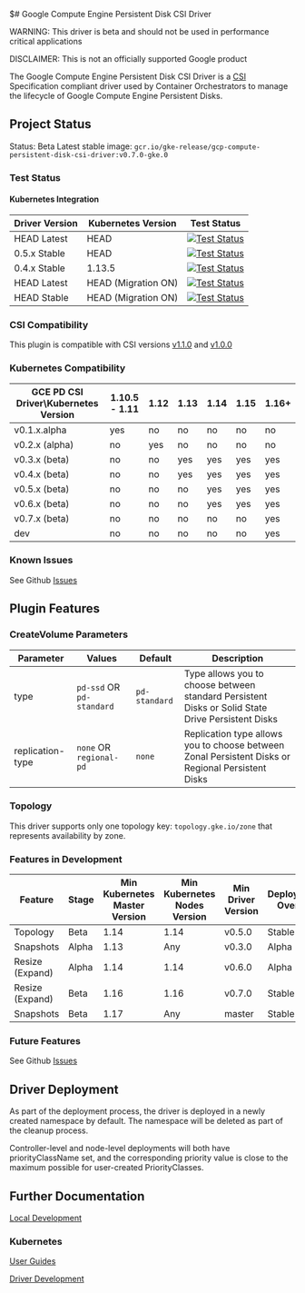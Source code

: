 $# Google Compute Engine Persistent Disk CSI Driver

WARNING: This driver is beta and should not be used in performance critical applications

DISCLAIMER: This is not an officially supported Google product

The Google Compute Engine Persistent Disk CSI Driver is a
[CSI](https://github.com/container-storage-interface/spec/blob/master/spec.md)
Specification compliant driver used by Container Orchestrators to manage the
lifecycle of Google Compute Engine Persistent Disks.

## Project Status

Status: Beta
Latest stable image: `gcr.io/gke-release/gcp-compute-persistent-disk-csi-driver:v0.7.0-gke.0`

### Test Status

#### Kubernetes Integration

| Driver Version | Kubernetes Version | Test Status |
|----------------|--------------------|-------------|
| HEAD Latest | HEAD | [<img alt="Test Status" src="https://testgrid.k8s.io/q/summary/provider-gcp-compute-persistent-disk-csi-driver/Kubernetes%20Master%20Driver%20Latest/tests_status" />](https://testgrid.k8s.io/provider-gcp-compute-persistent-disk-csi-driver#Kubernetes%20Master%20Driver%20Latest) |
| 0.5.x Stable | HEAD | [<img alt="Test Status" src="https://testgrid.k8s.io/q/summary/provider-gcp-compute-persistent-disk-csi-driver/Kubernetes%20Master%20Driver%20Release%200.5/tests_status" />](https://testgrid.k8s.io/provider-gcp-compute-persistent-disk-csi-driver#Kubernetes%20Master%20Driver%20Release%200.5) |
| 0.4.x Stable | 1.13.5 | [<img alt="Test Status" src="https://testgrid.k8s.io/q/summary/provider-gcp-compute-persistent-disk-csi-driver/Kubernetes%20v1.13.5%20Driver%20Release%200.4/tests_status" />](https://testgrid.k8s.io/provider-gcp-compute-persistent-disk-csi-driver#Kubernetes%20v1.13.5%20Driver%20Release%200.4) |
| HEAD Latest | HEAD (Migration ON) | [<img alt="Test Status" src="https://testgrid.k8s.io/q/summary/provider-gcp-compute-persistent-disk-csi-driver/Migration%20Kubernetes%20Master%20Driver%20Latest/tests_status" />](https://testgrid.k8s.io/provider-gcp-compute-persistent-disk-csi-driver#Migration%20Kubernetes%20Master%20Driver%20Latest) |
| HEAD Stable | HEAD (Migration ON) | [<img alt="Test Status" src="https://testgrid.k8s.io/q/summary/provider-gcp-compute-persistent-disk-csi-driver/Migration%20Kubernetes%20Master%20Driver%20Stable/tests_status" />](https://testgrid.k8s.io/provider-gcp-compute-persistent-disk-csi-driver#Migration%20Kubernetes%20Master%20Driver%20Stable) |

### CSI Compatibility

This plugin is compatible with CSI versions [v1.1.0](https://github.com/container-storage-interface/spec/blob/v1.1.0/spec.md) and [v1.0.0](https://github.com/container-storage-interface/spec/blob/v1.0.0/spec.md)

### Kubernetes Compatibility

| GCE PD CSI Driver\Kubernetes Version | 1.10.5 - 1.11 | 1.12 | 1.13 | 1.14 | 1.15 | 1.16+ |
|--------------------------------------|---------------|------|------|------|------|-------|
| v0.1.x.alpha                         | yes           | no   | no   | no   | no   | no    |
| v0.2.x (alpha)                       | no            | yes  | no   | no   | no   | no    |
| v0.3.x (beta)                        | no            | no   | yes  | yes  | yes  | yes   |
| v0.4.x (beta)                        | no            | no   | yes  | yes  | yes  | yes   |
| v0.5.x (beta)                        | no            | no   | no   | yes  | yes  | yes   |
| v0.6.x (beta)                        | no            | no   | no   | yes  | yes  | yes   |
| v0.7.x (beta)                        | no            | no   | no   | no   | no   | yes   |
| dev                                  | no            | no   | no   | no   | no   | yes   |

### Known Issues

See Github [Issues](https://github.com/kubernetes-sigs/gcp-compute-persistent-disk-csi-driver/issues)

## Plugin Features

### CreateVolume Parameters

| Parameter        | Values                    | Default       | Description                                                                                        |
|------------------|---------------------------|---------------|----------------------------------------------------------------------------------------------------|
| type             | `pd-ssd` OR `pd-standard` | `pd-standard` | Type allows you to choose between standard Persistent Disks  or Solid State Drive Persistent Disks |
| replication-type | `none` OR `regional-pd`   | `none`        | Replication type allows you to choose between Zonal Persistent Disks or Regional Persistent Disks  |

### Topology

This driver supports only one topology key:
`topology.gke.io/zone`
that represents availability by zone.

### Features in Development

| Feature         | Stage | Min Kubernetes Master Version | Min Kubernetes Nodes Version | Min Driver Version | Deployment Overlay |
|-----------------|-------|-------------------------------|------------------------------|--------------------|--------------------|
| Topology        | Beta  | 1.14                          | 1.14                         | v0.5.0             | Stable             |
| Snapshots       | Alpha | 1.13                          | Any                          | v0.3.0             | Alpha              |
| Resize (Expand) | Alpha | 1.14                          | 1.14                         | v0.6.0             | Alpha              |
| Resize (Expand) | Beta  | 1.16                          | 1.16                         | v0.7.0             | Stable             |
| Snapshots       | Beta  | 1.17                          | Any                          | master             | Stable             |

### Future Features

See Github [Issues](https://github.com/kubernetes-sigs/gcp-compute-persistent-disk-csi-driver/issues)

## Driver Deployment
As part of the deployment process, the driver is deployed in a newly created namespace by default. The namespace will be deleted as part of the cleanup process.

Controller-level and node-level deployments will both have priorityClassName set, and the corresponding priority value is close to the maximum possible for user-created PriorityClasses.

## Further Documentation

[Local Development](docs/local-development.md)

### Kubernetes

[User Guides](docs/kubernetes/user-guides)

[Driver Development](docs/kubernetes/development.md)
